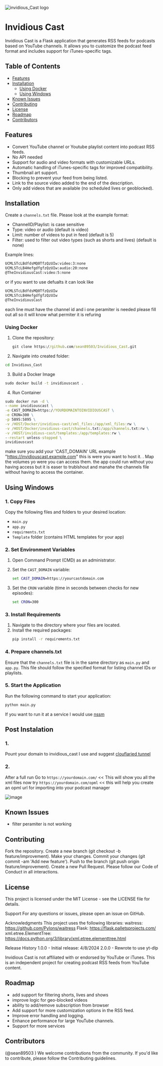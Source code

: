

![invidious_Cast logo](https://github.com/sean89503/Invidious_Cast/blob/main/logo.png?raw=true)


# Invidious Cast

Invidious Cast is a Flask application that generates RSS feeds for podcasts based on YouTube channels. It allows you to customize the podcast feed format and includes support for iTunes-specific tags.

## Table of Contents

- [Features](#features)
- [Installation](#installation)
  - [Using Docker](#using-docker)
  - [Using Windows](#using-windows)
- [Known Issues](#known-issues)
- [Contributing](#contributing)
- [License](#license)
- [Roadmap](#roadmap)
- [Contributors](#contributors)

## Features
- Convert YouTube channel or Youtube playlist content into podcast RSS feeds.
- No API needed
- Support for audio and video formats with customizable URLs.
- Automatic handling of iTunes-specific tags for improved compatibility.
- Thumbnail art support.
- Blocking to prevent your feed from being listed.
- Link to the source video added to the end of the description.
- Only add videos that are available (no scheduled lives or geoblocked).

## Installation
Create a `channels.txt` file. Please look at the example format:
- ChannelID/Playlist: is case sensitive
- Type: video or audio (default is video)
- Limit: number of videos to put in feed (default is 5)
- Filter: used to filter out video types (such as shorts and lives) (default is none)

Example lines:

```txt
UCMLSTcLBdfdsMQ0TfzQzUIw:video:3:none
UCMLSTcLB4HefgdfgfzQzUIw:audio:20:none
@TheInvidiousCast:video:5:none
```
or if you want to use defualts it can look like
```txt
UCMLSTcLBdfdsMQ0TfzQzUIw
UCMLSTcLB4HefgdfgfzQzUIw
@TheInvidiousCast
```
each line must have the channel id and i one peramiter is needed please fill out all so it will know what permiter it is refuring 

### Using Docker
1. Clone the repository:
   ```cmd
   git clone https://github.com/sean89503/Invidious_Cast.git
   ```
2. Navigate into created folder:
  ```cmd
  cd Invidious_Cast
  ```
3. Build a Docker Image
  ```cmd
  sudo docker build -t invidiouscast .
  ```
4. Run Container 
  ```cmd
  sudo docker run -d \
  --name invidiouscast \
  -e CAST_DOMAIN=https://YOURDOMAINTOINVIDIOUSCAST \
  -e CRON=300 \
  -p 5895:5895 \
  -v /HOST/Docker/invidious-cast/xml_files:/app/xml_files:rw \
  -v /HOST/Docker/invidious-cast/channels.txt:/app/channels.txt:rw \
  -v /HOST/invidious-cast/templates:/app/templates:rw \
  --restart unless-stopped \
  invidiouscast
```
   make sure you add your 'CAST_DOMAIN' URL example "https://invidiouscast.example.com" this is were you want to host it. .
   Map the volumes yo were you can access them. the app could run without you having access but it is easer to trublshout and manahe the channels file without     having to access the container.
  
## Using Windows
### 1. Copy Files

Copy the following files and folders to your desired location:
- `main.py`
- `app.py`
- `requirments.txt`
- `Template` folder (contains HTML templates for your app)

### 2. Set Environment Variables

1. Open Command Prompt (CMD) as an administrator.
2. Set the `CAST_DOMAIN` variable:

   ```cmd
   set CAST_DOMAIN=https://yourcastdomain.com
   ```
3. Set the `CRON` variable (time in seconds between checks for new episodes):
   ```cmd
   set CRON=300
   ```
 
### 3. Install Requirements

1. Navigate to the directory where your files are located.
2. Install the required packages:
   ```cmd
   pip install -r requirements.txt
   ```

### 4. Prepare channels.txt

Ensure that the `channels.txt` file is in the same directory as `main.py` and `app.py`. This file should follow the specified format for listing channel IDs or playlists.

### 5. Start the Application

Run the following command to start your application:
  ```cmd
  python main.py
  ```
  If you want to run it at a service I would use [nssm](https://nssm.cc/)

## Post Instalation
### 1.
  Pount your domain to invidious_cast 
  I use and suggest [clouflaried tunnel](https://developers.cloudflare.com/cloudflare-one/connections/connect-networks/) 
   
### 2.
   After a full run
   Go to `https://yourdomain.com/`  << This will show you all the xml files
   now try `https://yourdomain.com/opml` << this will help you create an opml url for importing into your podcast manager
   
   ![image](https://github.com/sean89503/Invidious_Cast/assets/22017525/3e3bfe15-a9ec-4978-9536-f00a7f51900d)

## Known Issues
  - filter peramiter is not working

## Contributing
  Fork the repository.
  Create a new branch (git checkout -b feature/improvement).
  Make your changes.
  Commit your changes (git commit -am 'Add new feature').
  Push to the branch (git push origin feature/improvement).
  Create a new Pull Request.
  Please follow our Code of Conduct in all interactions.

## License
  This project is licensed under the MIT License - see the LICENSE file for details.

Support
  For any questions or issues, please open an issue on GitHub.

Acknowledgments
  This project uses the following libraries:
  waitress: https://github.com/Pylons/waitress
  Flask: https://flask.palletsprojects.com/
  xml.etree.ElementTree: https://docs.python.org/3/library/xml.etree.elementtree.html

Release History
  1.0.0 - Initial release: 4/8/2024
  2.0.0 - Rewrote to use yt-dlp
  
  Invidious Cast is not affiliated with or endorsed by YouTube or iTunes. This is an independent project for creating podcast RSS feeds from YouTube content.

## Roadmap
  - add support for filtering shorts, lives and shows
  - improve logic for geo-blocked videos
  - ability to add/remove subscription from browser
  - Add support for more customization options in the RSS feed.
  - Improve error handling and logging.
  - Enhance performance for large YouTube channels.
  - Support for more services

## Contributors
(@sean89503 )
We welcome contributions from the community. If you'd like to contribute, please follow the Contributing guidelines.
